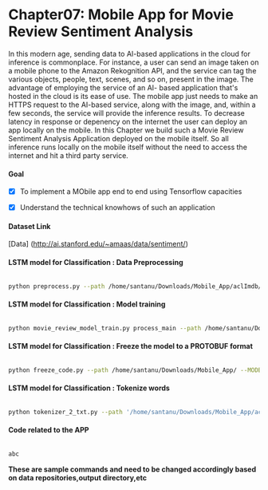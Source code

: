 # Chapter07: Mobile App for Movie Review Sentiment Analysis
In this modern age, sending data to AI-based applications in the cloud for inference is
commonplace. For instance, a user can send an image taken on a mobile phone to
the Amazon Rekognition API, and the service can tag the various objects, people, text,
scenes, and so on, present in the image. The advantage of employing the service of an AI-
based application that's hosted in the cloud is its ease of use. The mobile app just needs to
make an HTTPS request to the AI-based service, along with the image, and, within a few
seconds, the service will provide the inference results. To decrease latency in response or 
depenency on the internet the user can deploy an app locally on the mobile. In this Chapter we build
such a Movie Review Sentiment Analysis Application deployed on the mobile itself. So all inference 
runs locally on the mobile itself without the need to access the internet and hit a third party service. 


#### Goal 
- [x] To implement a MObile app end to end using Tensorflow capacities
- [x] Understand the technical knowhows of such an application


#### Dataset Link
[Data] (http://ai.stanford.edu/~amaas/data/sentiment/)



#### LSTM model for Classification : Data Preprocessing 

```bash

python preprocess.py --path /home/santanu/Downloads/Mobile_App/aclImdb/

```

#### LSTM model for Classification : Model training

```bash

python movie_review_model_train.py process_main --path /home/santanu/Downloads/Mobile_App/ --epochs 2

```
#### LSTM model for Classification : Freeze the model to a PROTOBUF format

```bash

python freeze_code.py --path /home/santanu/Downloads/Mobile_App/ --MODEL_NAME model

```


#### LSTM model for Classification : Tokenize words 


```bash

python tokenizer_2_txt.py --path '/home/santanu/Downloads/Mobile_App/aclImdb/tokenizer.pickle'  --path_out '/home/santanu/Downloads/Mobile_App/word_ind.txt'

```

#### Code related to the APP

```bash

abc

```

**These are sample commands and need to be changed accordingly based on data repositories,output directory,etc**













 






